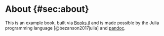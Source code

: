 # About {#sec:about}

This is an example book, built via [Books.jl](https://books.huijzer.xyz) and is made possible by the Julia programming language [@bezanson2017julia] and [pandoc](https://github.com/jgm/pandoc).
